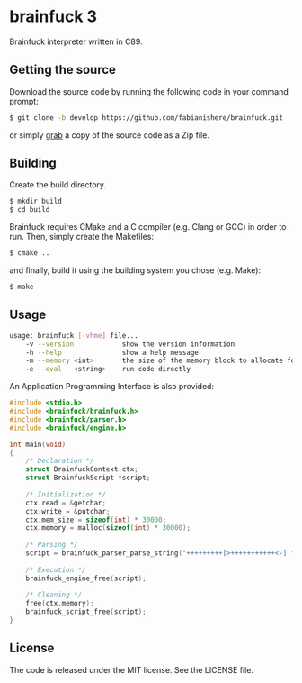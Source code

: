 brainfuck 3
===============
Brainfuck interpreter written in C89.

## Getting the source
Download the source code by running the following code in your command prompt:
```sh
$ git clone -b develop https://github.com/fabianishere/brainfuck.git
```
or simply [grab](https://github.com/fabianishere/brainfuck/archive/develop.zip) a copy of the source code as a Zip file.

## Building
Create the build directory.
```sh
$ mkdir build
$ cd build
```
Brainfuck requires CMake and a C compiler (e.g. Clang or GCC) in order to run.
Then, simply create the Makefiles:
```sh
$ cmake ..
```
and finally, build it using the building system you chose (e.g. Make):
```sh
$ make
```

## Usage
```sh
usage: brainfuck [-vhme] file...
	-v --version			show the version information
	-h --help				show a help message
	-m --memory	<int>		the size of the memory block to allocate for the program (default: 30000 elements)
	-e --eval	<string>	run code directly
```
An Application Programming Interface is also provided:

```c
#include <stdio.h>
#include <brainfuck/brainfuck.h>
#include <brainfuck/parser.h>
#include <brainfuck/engine.h>

int main(void)
{
	/* Declaration */
	struct BrainfuckContext ctx;
	struct BrainfuckScript *script;
	
	/* Initialization */
	ctx.read = &getchar;
	ctx.write = &putchar;
	ctx.mem_size = sizeof(int) * 30000;
	ctx.memory = malloc(sizeof(int) * 30000);
	
	/* Parsing */
	script = brainfuck_parser_parse_string("+++++++++[>+++++++++++<-].", NULL);
	
	/* Execution */
	brainfuck_engine_free(script);
	
	/* Cleaning */
	free(ctx.memory);
	brainfuck_script_free(script);
}
```

## License
The code is released under the MIT license. See the LICENSE file.

